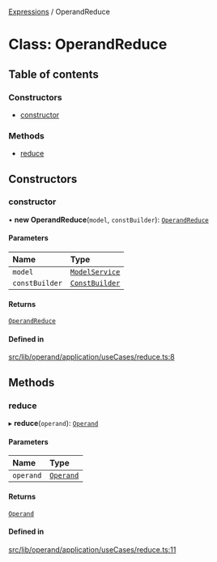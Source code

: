 [Expressions](../README.md) / OperandReduce

# Class: OperandReduce

## Table of contents

### Constructors

- [constructor](OperandReduce.md#constructor)

### Methods

- [reduce](OperandReduce.md#reduce)

## Constructors

### constructor

• **new OperandReduce**(`model`, `constBuilder`): [`OperandReduce`](OperandReduce.md)

#### Parameters

| Name | Type |
| :------ | :------ |
| `model` | [`ModelService`](../interfaces/ModelService.md) |
| `constBuilder` | [`ConstBuilder`](../interfaces/ConstBuilder.md) |

#### Returns

[`OperandReduce`](OperandReduce.md)

#### Defined in

[src/lib/operand/application/useCases/reduce.ts:8](https://github.com/data7expressions/3xpr/blob/4ba1e4ce6d1a7c81471bad9e3b4b08ed95379b30/src/lib/operand/application/useCases/reduce.ts#L8)

## Methods

### reduce

▸ **reduce**(`operand`): [`Operand`](Operand.md)

#### Parameters

| Name | Type |
| :------ | :------ |
| `operand` | [`Operand`](Operand.md) |

#### Returns

[`Operand`](Operand.md)

#### Defined in

[src/lib/operand/application/useCases/reduce.ts:11](https://github.com/data7expressions/3xpr/blob/4ba1e4ce6d1a7c81471bad9e3b4b08ed95379b30/src/lib/operand/application/useCases/reduce.ts#L11)
